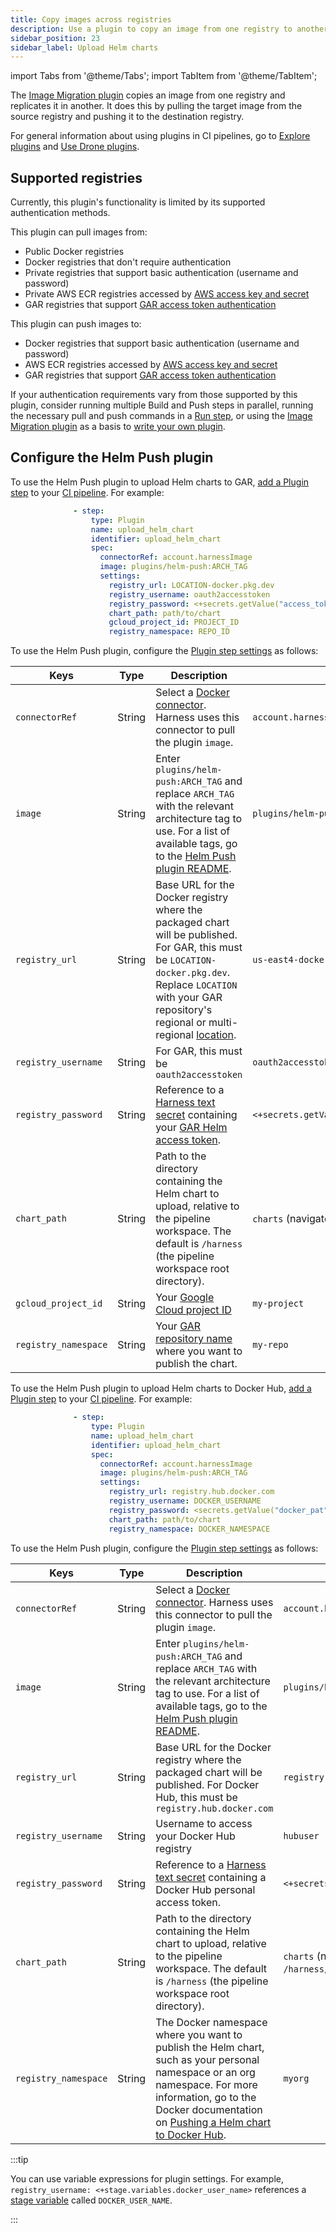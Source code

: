 ```yaml
---
title: Copy images across registries
description: Use a plugin to copy an image from one registry to another.
sidebar_position: 23
sidebar_label: Upload Helm charts
---
```


import Tabs from '@theme/Tabs';
import TabItem from '@theme/TabItem';

The [Image Migration plugin](https://github.com/harness-community/drone-docker-image-migration) copies an image from one registry and replicates it in another. It does this by pulling the target image from the source registry and pushing it to the destination registry.

For general information about using plugins in CI pipelines, go to [Explore plugins](../use-drone-plugins/explore-ci-plugins.md) and [Use Drone plugins](../use-drone-plugins/run-a-drone-plugin-in-ci.md).

## Supported registries

Currently, this plugin's functionality is limited by its supported authentication methods.

This plugin can pull images from:

* Public Docker registries
* Docker registries that don't require authentication
* Private registries that support basic authentication (username and password)
* Private AWS ECR registries accessed by [AWS access key and secret](https://docs.aws.amazon.com/AmazonECR/latest/userguide/security-iam.html)
* GAR registries that support [GAR access token authentication](https://cloud.google.com/artifact-registry/docs/docker/authentication#standalone-helper)

This plugin can push images to:

* Docker registries that support basic authentication (username and password)
* AWS ECR registries accessed by [AWS access key and secret](https://docs.aws.amazon.com/AmazonECR/latest/userguide/security-iam.html)
* GAR registries that support [GAR access token authentication](https://cloud.google.com/artifact-registry/docs/docker/authentication#standalone-helper)

If your authentication requirements vary from those supported by this plugin, consider running multiple Build and Push steps in parallel, running the necessary pull and push commands in a [Run step](/docs/continuous-integration/use-ci/run-step-settings), or using the [Image Migration plugin](https://github.com/harness-community/drone-docker-image-migration) as a basis to [write your own plugin](../use-drone-plugins/custom_plugins.md).

## Configure the Helm Push plugin

<Tabs>
<TabItem value="gar" label="Upload Helm charts to GAR" default>

To use the Helm Push plugin to upload Helm charts to GAR, [add a Plugin step](../use-drone-plugins/run-a-drone-plugin-in-ci.md) to your [CI pipeline](../prep-ci-pipeline-components.md). For example:

```yaml
              - step:
                  type: Plugin
                  name: upload_helm_chart
                  identifier: upload_helm_chart
                  spec:
                    connectorRef: account.harnessImage
                    image: plugins/helm-push:ARCH_TAG
                    settings:
                      registry_url: LOCATION-docker.pkg.dev
                      registry_username: oauth2accesstoken
                      registry_password: <+secrets.getValue("access_token")>
                      chart_path: path/to/chart
                      gcloud_project_id: PROJECT_ID
                      registry_namespace: REPO_ID
```

To use the Helm Push plugin, configure the [Plugin step settings](../use-drone-plugins/plugin-step-settings-reference.md) as follows:

| Keys | Type | Description | Value example |
| - | - | - | - |
| `connectorRef` | String | Select a [Docker connector](/docs/platform/connectors/cloud-providers/ref-cloud-providers/docker-registry-connector-settings-reference). Harness uses this connector to pull the plugin `image`. | `account.harnessImage` |
| `image` | String | Enter `plugins/helm-push:ARCH_TAG` and replace `ARCH_TAG` with the relevant architecture tag to use. For a list of available tags, go to the [Helm Push plugin README](https://github.com/harness-community/drone-helm-chart-container-registry?tab=readme-ov-file#plugin-image). | `plugins/helm-push:linux-amd64` |
| `registry_url` | String | Base URL for the Docker registry where the packaged chart will be published. For GAR, this must be `LOCATION-docker.pkg.dev`. Replace `LOCATION` with your GAR repository's regional or multi-regional [location](https://cloud.google.com/artifact-registry/docs/repositories/repo-locations). | `us-east4-docker.pkg.dev` |
| `registry_username` | String | For GAR, this must be `oauth2accesstoken` | `oauth2accesstoken` |
| `registry_password` | String | Reference to a [Harness text secret](/docs/platform/secrets/add-use-text-secrets) containing your [GAR Helm access token](https://cloud.google.com/artifact-registry/docs/helm/authentication#token). | `<+secrets.getValue("docker_chart_registry_password")>` |
| `chart_path` | String | Path to the directory containing the Helm chart to upload, relative to the pipeline workspace. The default is `/harness` (the pipeline workspace root directory). | `charts` (navigates to `/harness/charts`) |
| `gcloud_project_id` | String | Your [Google Cloud project ID](https://cloud.google.com/artifact-registry/docs/helm/manage-charts#push) | `my-project` |
| `registry_namespace` | String | Your [GAR repository name](https://cloud.google.com/artifact-registry/docs/helm/manage-charts#push) where you want to publish the chart. | `my-repo` |

</TabItem>
<TabItem value="dh" label="Upload Helm charts to Docker Hub">

To use the Helm Push plugin to upload Helm charts to Docker Hub, [add a Plugin step](../use-drone-plugins/run-a-drone-plugin-in-ci.md) to your [CI pipeline](../prep-ci-pipeline-components.md). For example:

```yaml
              - step:
                  type: Plugin
                  name: upload_helm_chart
                  identifier: upload_helm_chart
                  spec:
                    connectorRef: account.harnessImage
                    image: plugins/helm-push:ARCH_TAG
                    settings:
                      registry_url: registry.hub.docker.com
                      registry_username: DOCKER_USERNAME
                      registry_password: <secrets.getValue("docker_pat")>
                      chart_path: path/to/chart
                      registry_namespace: DOCKER_NAMESPACE
```
To use the Helm Push plugin, configure the [Plugin step settings](../use-drone-plugins/plugin-step-settings-reference.md) as follows:

| Keys | Type | Description | Value example |
| - | - | - | - |
| `connectorRef` | String | Select a [Docker connector](/docs/platform/connectors/cloud-providers/ref-cloud-providers/docker-registry-connector-settings-reference). Harness uses this connector to pull the plugin `image`. | `account.harnessImage` |
| `image` | String | Enter `plugins/helm-push:ARCH_TAG` and replace `ARCH_TAG` with the relevant architecture tag to use. For a list of available tags, go to the [Helm Push plugin README](https://github.com/harness-community/drone-helm-chart-container-registry?tab=readme-ov-file#plugin-image). | `plugins/helm-push:linux-amd64` |
| `registry_url` | String | Base URL for the Docker registry where the packaged chart will be published. For Docker Hub, this must be `registry.hub.docker.com` | `registry.hub.docker.com` |
| `registry_username` | String | Username to access your Docker Hub registry | `hubuser` |
| `registry_password` | String | Reference to a [Harness text secret](/docs/platform/secrets/add-use-text-secrets) containing a Docker Hub personal access token. | `<+secrets.getValue("docker_pat")>` |
| `chart_path` | String | Path to the directory containing the Helm chart to upload, relative to the pipeline workspace. The default is `/harness` (the pipeline workspace root directory). | `charts` (navigates to `/harness/charts`) |
| `registry_namespace` | String | The Docker namespace where you want to publish the Helm chart, such as your personal namespace or an org namespace. For more information, go to the Docker documentation on [Pushing a Helm chart to Docker Hub](https://docs.docker.com/docker-hub/oci-artifacts/#push-a-helm-chart). | `myorg` |

</TabItem>
</Tabs>

:::tip

You can use variable expressions for plugin settings. For example, `registry_username: <+stage.variables.docker_user_name>` references a [stage variable](/docs/platform/pipelines/add-a-stage#stage-variables) called `DOCKER_USER_NAME`.

:::
